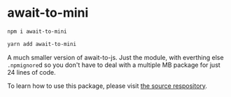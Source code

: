 # await-to-mini

```bash
npm i await-to-mini

yarn add await-to-mini
```

A much smaller version of await-to-js. Just the module, with everthing else `.npmignore`d so you don't have to deal with a multiple MB package for just 24 lines of code.

To learn how to use this package, please visit [the source respository](https://github.com/scopsy/await-to-js).